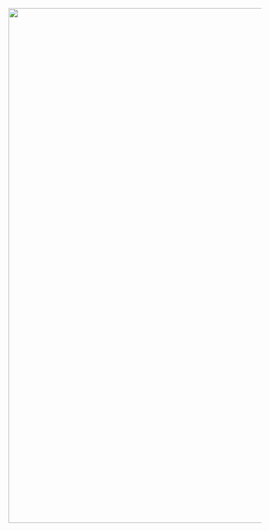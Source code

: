 <p align="center">
  <img src="https://ipfs.io/ipfs/QmZMk7qy7J1PFAe2CKfeFbSiUN5eRwaRtY2gFoKCT8dDmi" width="1024px"/>
</p>
